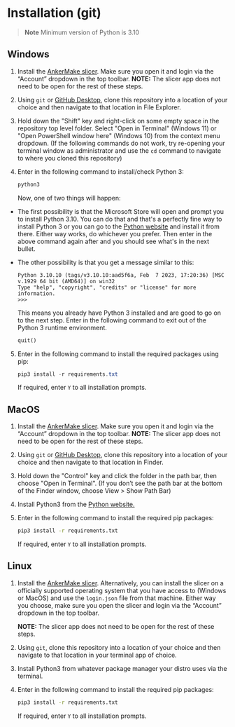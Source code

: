 # Installation (git)

> **Note**
> Minimum version of Python is 3.10

## Windows

1. Install the [AnkerMake slicer](https://www.ankermake.com/software). Make sure you open it and login via the “Account” dropdown in the top toolbar.
   **NOTE:** The slicer app does not need to be open for the rest of these steps.
   
2. Using `git` or [GitHub Desktop](https://desktop.github.com/), clone this repository into a location of your choice and then navigate to that location in File Explorer.

3. Hold down the "Shift" key and right-click on some empty space in the repository top level folder. Select "Open in Terminal" (Windows 11) or  "Open PowerShell window here" (Windows 10) from the context menu dropdown. (If the following commands do not work, try re-opening your terminal window as administrator and use the `cd` command to navigate to where you cloned this repository)

4. Enter in the following command to install/check Python 3:

   ```powershell
   python3
   ```

   Now, one of two things will happen:

- The first possibility is that the Microsoft Store will open and prompt you to install Python 3.10. You can do that and that's a perfectly fine way to install Python 3 or you can go to the [Python website](https://www.python.org/downloads/) and install it from there. Either way works, do whichever you prefer. Then enter in the above command again after and you should see what's in the next bullet.

- The other possibility is that you get a message similar to this:

  ```
  Python 3.10.10 (tags/v3.10.10:aad5f6a, Feb  7 2023, 17:20:36) [MSC v.1929 64 bit (AMD64)] on win32
  Type "help", "copyright", "credits" or "license" for more information.
  >>>
  ```

  This means you already have Python 3 installed and are good to go on to the next step. Enter in the following command to exit out of the Python 3 runtime environment.

  ```python
  quit()
  ```

5. Enter in the following command to install the required packages using pip:

   ```powershell
   pip3 install -r requirements.txt
   ```

   If required, enter `Y` to all installation prompts.



## MacOS

1. Install the [AnkerMake slicer](https://www.ankermake.com/software). Make sure you open it and login via the “Account” dropdown in the top toolbar.
   **NOTE:** The slicer app does not need to be open for the rest of these steps.

2. Using `git` or [GitHub Desktop](https://desktop.github.com/), clone this repository into a location of your choice and then navigate to that location in Finder.

3. Hold down the "Control" key and click the folder in the path bar, then choose "Open in Terminal". (If you don’t see the path bar at the bottom of the Finder window, choose View > Show Path Bar)

4. Install Python3 from the [Python website.](https://www.python.org/downloads/macos/)

5. Enter in the following command to install the required pip packages:

   ```bash
   pip3 install -r requirements.txt
   ```

   If required, enter `Y` to all installation prompts.

## Linux

1. Install the [AnkerMake slicer](https://www.ankermake.com/software). Alternatively, you can install the slicer on a officially supported operating system that you have access to (Windows or MacOS) and use the `login.json` file from that machine. Either way you choose, make sure you open the slicer and login via the “Account” dropdown in the top toolbar.

   **NOTE:** The slicer app does not need to be open for the rest of these steps.

2. Using `git`, clone this repository into a location of your choice and then navigate to that location in your terminal app of choice.

3. Install Python3 from whatever package manager your distro uses via the terminal.

4. Enter in the following command to install the required pip packages:

   ```bash
   pip3 install -r requirements.txt
   ```

   If required, enter `Y` to all installation prompts.
